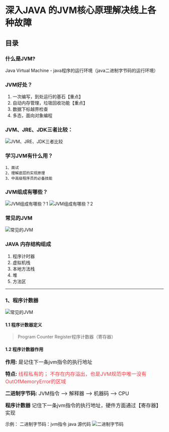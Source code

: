 # 深入JAVA 的JVM核心原理解决线上各种故障
## 目录
### 什么是JVM?
Java Virtual Machine - java程序的运行环境（java二进制字节码的运行环境）

### JVM好处？
1. 一次编写，到处运行的基石【重点】
2. 自动内存管理，垃圾回收功能【重点】
3. 数据下标越界检查
4. 多态，面向对象编程

### JVM、JRE、JDK三者比较：
![JVM、JRE、JDK三者比较](https://img-blog.csdnimg.cn/20200730200026124.png)

### 学习JVM有什么用？
```
1、面试
2、理解底层的实现原理
3、中高级程序员的必备技能
```

### JVM组成有哪些？
![JVM组成有哪些？1](https://img-blog.csdnimg.cn/20200801150851388.png)
![JVM组成有哪些？2](https://img-blog.csdnimg.cn/20200730200218485.png)

### 常见的JVM
![常见的JVM](https://img-blog.csdnimg.cn/20200730200140764.png)
### JAVA 内存结构组成
1. 程序计时器
2. 虚拟机栈
3. 本地方法栈
4. 堆
5. 方法区

<hr/>

### 1、程序计数器
![常见的JVM](https://img-blog.csdnimg.cn/2020073020344595.png)

#### 1.1 程序计数器定义
 > Program Counter Register程序计数器（寄存器）

#### 1.2 程序计数器作用
<font size="3" >**作用:** 是记住下一条jvm指令的执行地址</font>

<font size="3" >**特点:** <font color="#f33b45">线程私有的； 不存在内存溢出，也是JVM规范中唯一没有OutOfMemoryError的区域</font></font>

<font size="3" >**二进制字节码:** JVM指令 —>  解释器  —> 机器码 —> CPU</font>

<font size="3" >**程序计数器**  记住下一条jvm指令的执行地址，硬件方面通过【寄存器】实现</font>

示例： 二进制字节码：jvm指令       java 源代码
![二进制字节码](https://img-blog.csdnimg.cn/20200730203706398.png)

